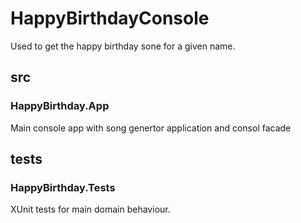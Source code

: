 # HappyBirthdayConsole

Used to get the happy birthday sone for a given name.

## src
### HappyBirthday.App
Main console app with song genertor application and consol facade

## tests
### HappyBirthday.Tests
XUnit tests for main domain behaviour.